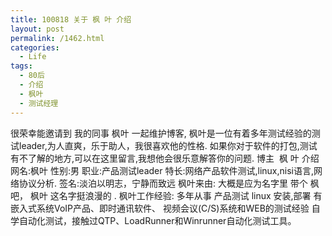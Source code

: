 ```yaml
---
title: 100818 关于 枫 叶 介绍
layout: post
permalink: /1462.html
categories:
  - Life
tags:
  - 80后
  - 介绍
  - 枫叶
  - 测试经理
---
```

 很荣幸能邀请到 我的同事 枫叶 一起维护博客, 枫叶是一位有着多年测试经验的测试leader,为人直爽，乐于助人，我很喜欢他的性格. 如果你对于软件的打包,测试有不了解的地方,可以在这里留言,我想他会很乐意解答你的问题. 博主  枫 叶 介绍 网名:枫叶 性别:男 职业:产品测试leader 特长:网络产品软件测试,linux,nisi语言,网络协议分析. 签名:淡泊以明志，宁静而致远 枫叶来由: 大概是应为名字里 带个 枫吧， 枫叶 这名字挺浪漫的 . 枫叶工作经验: 多年从事 产品测试 linux 安装,部署 有嵌入式系统VoIP产品、即时通讯软件、 视频会议(C/S)系统和WEB的测试经验 自学自动化测试，接触过QTP、LoadRunner和Winrunner自动化测试工具。